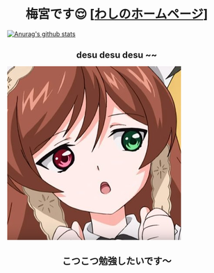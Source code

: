 <h1 align="center">梅宮です😌 [<a href="https://xxxalice.github.io/">わしのホームページ</a>]</h1>


[![Anurag's github stats](https://github-readme-stats.vercel.app/api?username=XXXalice)](https://github.com/anuraghazra/github-readme-stats)
<h1 align="center" style="font-size: 20px">desu desu desu ~~</h1>   

![suiseiseki](https://raw.githubusercontent.com/XXXalice/XXXalice.github.io/master/suiseiseki_icon.jpg)
<h2 align="center">こつこつ勉強したいです〜<h2>
